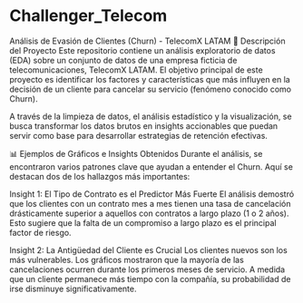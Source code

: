 # Challenger_Telecom

Análisis de Evasión de Clientes (Churn) - TelecomX LATAM
📜 Descripción del Proyecto
Este repositorio contiene un análisis exploratorio de datos (EDA) sobre un conjunto de datos de una empresa ficticia de telecomunicaciones, TelecomX LATAM. El objetivo principal de este proyecto es identificar los factores y características que más influyen en la decisión de un cliente para cancelar su servicio (fenómeno conocido como Churn).

A través de la limpieza de datos, el análisis estadístico y la visualización, se busca transformar los datos brutos en insights accionables que puedan servir como base para desarrollar estrategias de retención efectivas.

📊 Ejemplos de Gráficos e Insights Obtenidos
Durante el análisis, se encontraron varios patrones clave que ayudan a entender el Churn. Aquí se destacan dos de los hallazgos más importantes:

Insight 1: El Tipo de Contrato es el Predictor Más Fuerte
El análisis demostró que los clientes con un contrato mes a mes tienen una tasa de cancelación drásticamente superior a aquellos con contratos a largo plazo (1 o 2 años). Esto sugiere que la falta de un compromiso a largo plazo es el principal factor de riesgo.

Insight 2: La Antigüedad del Cliente es Crucial
Los clientes nuevos son los más vulnerables. Los gráficos mostraron que la mayoría de las cancelaciones ocurren durante los primeros meses de servicio. A medida que un cliente permanece más tiempo con la compañía, su probabilidad de irse disminuye significativamente.
